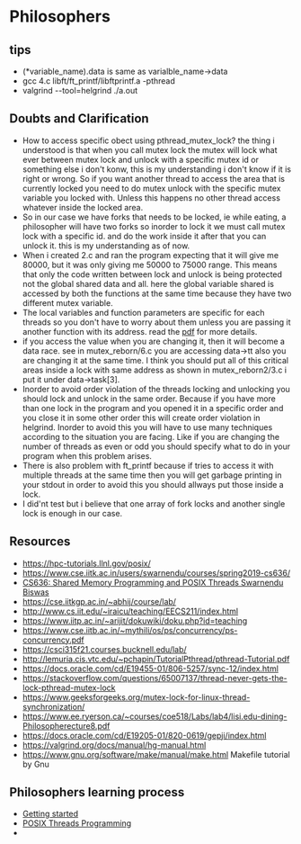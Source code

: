 # Philosophers
## tips
- (*variable_name).data is same as varialble_name->data
- gcc 4.c libft/ft_printf/libftprintf.a -pthread
- valgrind --tool=helgrind ./a.out 
## Doubts and Clarification
  - How to access specific obect using pthread_mutex_lock? the thing i understood is that when you call mutex lock the mutex will lock  what ever between mutex lock and unlock with a specific mutex id or something else i don't konw, this is my understanding i don't know if it is right or wrong. So if you want another thread to access the area that is currently locked you need to do mutex unlock with the specific mutex variable you locked with. Unless this happens no other thread access whatever inside the locked area.
  - So in our case we have forks that needs to be locked, ie while eating, a philosopher will have two forks so inorder to lock it we must call mutex lock with a specific id. and do the work inside it after that you can unlock it. this is my understanding as of now.
  - When i created 2.c and ran the program expecting that it will give me 80000, but it was only giving me 50000 to 75000 range. This means that only the code written between lock and unlock is being protected not the global shared data and all. here the global variable shared is accessed by both the functions at the same time because they have two different mutex variable.
  - The local variables and function parameters are specific for each threads so you don't have to worry about them unless you are passing it another function with its address. read the [pdf](http://lemuria.cis.vtc.edu/~pchapin/TutorialPthread/pthread-Tutorial.pdf) for more details.
  - if you access the value when you are changing it, then it will become a data race. see in mutex_reborn/6.c you are accessing data->tt also you are changing it at the same time. I think you should put all of this critical areas inside a lock with same address as shown in mutex_reborn2/3.c i put it under data->task[3]. 
  - Inorder to avoid order violation of the threads locking and unlocking you should lock and unlock in the same order. Because if you have more than one lock in the program and you opened it in a specific order and you close it in some other order this will create order violation in helgrind. Inorder to avoid this you will have to use many techniques according to the situation you are facing. Like if you are changing the number of threads as even or odd you should specify what to do in your program when this problem arises.
  - There is also problem with ft_printf because if tries to access it with multiple threads at the same time then you will get garbage printing in your stdout in order to avoid this you should allways put those inside a lock.
  - I did'nt test but i believe that one array of fork locks and another single lock is enough in our case.
## Resources
  - https://hpc-tutorials.llnl.gov/posix/
  - https://www.cse.iitk.ac.in/users/swarnendu/courses/spring2019-cs636/
  - [CS636: Shared Memory Programming and POSIX Threads Swarnendu Biswas](https://github.com/winash1618/Philosophers/blob/main/Shared%20Memory%20Programming.pdf)
  - https://cse.iitkgp.ac.in/~abhij/course/lab/
  - http://www.cs.iit.edu/~iraicu/teaching/EECS211/index.html
  - https://www.iitp.ac.in/~arijit/dokuwiki/doku.php?id=teaching
  - https://www.cse.iitb.ac.in/~mythili/os/ps/concurrency/ps-concurrency.pdf
  - https://csci315f21.courses.bucknell.edu/lab/ 
  - http://lemuria.cis.vtc.edu/~pchapin/TutorialPthread/pthread-Tutorial.pdf
  - https://docs.oracle.com/cd/E19455-01/806-5257/sync-12/index.html
  - https://stackoverflow.com/questions/65007137/thread-never-gets-the-lock-pthread-mutex-lock
  - https://www.geeksforgeeks.org/mutex-lock-for-linux-thread-synchronization/
  - https://www.ee.ryerson.ca/~courses/coe518/Labs/lab4/lisi.edu-dining-Philosopherecture8.pdf
  - https://docs.oracle.com/cd/E19205-01/820-0619/gepji/index.html
  - https://valgrind.org/docs/manual/hg-manual.html
  - https://www.gnu.org/software/make/manual/make.html Makefile tutorial by Gnu
 
## Philosophers learning process
  - [Getting started](docs/intro_to_functions.MD)
  - [POSIX Threads Programming](docs/threads.MD)
  - 
